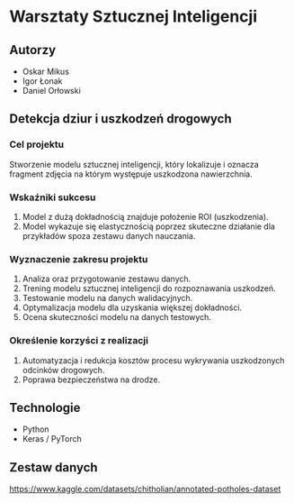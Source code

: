 # Warsztaty Sztucznej Inteligencji

## Autorzy

* Oskar Mikus
* Igor Łonak
* Daniel Orłowski

## Detekcja dziur i uszkodzeń drogowych

### Cel projektu
Stworzenie modelu sztucznej inteligencji, który lokalizuje i oznacza fragment zdjęcia na którym występuje uszkodzona nawierzchnia.

### Wskaźniki sukcesu
1. Model z dużą dokładnością znajduje położenie ROI (uszkodzenia).
2. Model wykazuje się elastycznością poprzez skuteczne działanie dla przykładów spoza zestawu danych nauczania.

### Wyznaczenie zakresu projektu
1. Analiza oraz przygotowanie zestawu danych. 
2. Trening modelu sztucznej inteligencji do rozpoznawania uszkodzeń.
3. Testowanie modelu na danych walidacyjnych.
4. Optymalizacja modelu dla uzyskania większej dokładności.
5. Ocena skuteczności modelu na danych testowych.

### Określenie korzyści z realizacji
1. Automatyzacja i redukcja kosztów procesu wykrywania uszkodzonych odcinków drogowych.
2. Poprawa bezpieczeństwa na drodze.

## Technologie
* Python
* Keras / PyTorch

## Zestaw danych
https://www.kaggle.com/datasets/chitholian/annotated-potholes-dataset
